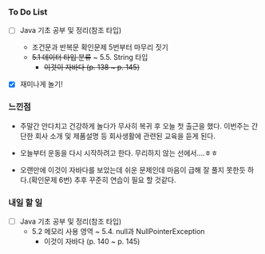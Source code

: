 ### To Do List

- [ ] Java 기초 공부 및 정리(참조 타입)
  - 조건문과 반복문 확인문제 5번부터 마무리 짓기
  - ~~5.1 데이터 타입 분류~~ ~ 5.5. String 타입
    - ~~이것이 자바다 (p. 138 ~ p. 145)~~

- [x] 재미나게 놀기!



### 느낀점

- 주말간 안다치고 건강하게 놀다가 무사히 복귀 후 오늘 첫 출근을 했다. 이번주는 간단한 회사 소개 및 제품설명 등 회사생활에 관련된 교육을 듣게 된다.

- 오늘부터 운동을 다시 시작하려고 한다. 무리하지 않는 선에서....ㅎㅎ

- 오랜만에 이것이 자바다를 보았는데 쉬운 문제인데 마음이 급해 잘 풀지 못한듯 하다.(확인문제 6번) 추후 꾸준히 연습이 필요 할 것같다.

  

### 내일 할 일

- [ ] Java 기초 공부 및 정리(참조 타입)
  - 5.2 메모리 사용 영역 ~ 5.4. null과 NullPointerException
    - 이것이 자바다 (p. 140 ~ p. 145)
